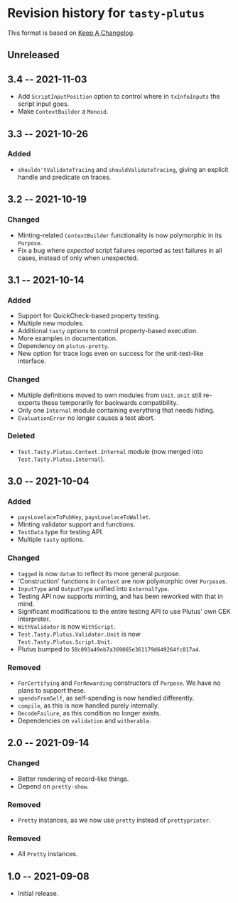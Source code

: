 # Revision history for `tasty-plutus`

This format is based on [Keep A Changelog](https://keepachangelog.com/en/1.0.0).

## Unreleased

## 3.4 -- 2021-11-03

* Add `ScriptInputPosition` option to control where in `txInfoInputs` the script
  input goes.
* Make `ContextBuilder` a `Monoid`.

## 3.3 -- 2021-10-26

### Added

* `shouldn'tValidateTracing` and `shouldValidateTracing`, giving an explicit
  handle and predicate on traces.

## 3.2 -- 2021-10-19

### Changed

* Minting-related `ContextBuilder` functionality is now polymorphic in its
  `Purpose`.
* Fix a bug where _expected_ script failures reported as test failures in all
  cases, instead of only when unexpected.

## 3.1 -- 2021-10-14

### Added

* Support for QuickCheck-based property testing.
* Multiple new modules.
* Additional `tasty` options to control property-based execution.
* More examples in documentation.
* Dependency on `plutus-pretty`.
* New option for trace logs even on success for the unit-test-like interface.

### Changed

* Multiple definitions moved to own modules from `Unit`. `Unit` still re-exports
  these temporarily for backwards compatibility.
* Only one `Internal` module containing everything that needs hiding.
* `EvaluationError` no longer causes a test abort.

### Deleted

* `Test.Tasty.Plutus.Context.Internal` module (now merged into
  `Test.Tasty.Plutus.Internal`).

## 3.0 -- 2021-10-04

### Added

* `paysLovelaceToPubKey`, `paysLovelaceToWallet`.
* Minting validator support and functions.
* `TestData` type for testing API.
* Multiple `tasty` options.

### Changed

* `tagged` is now `datum` to reflect its more general purpose.
* 'Construction' functions in `Context` are now polymorphic over
  `Purpose`s.
* `InputType` and `OutputType` unified into `ExternalType`.
* Testing API now supports minting, and has been reworked with that in mind.
* Significant modifications to the entire testing API to use Plutus' own CEK
  interpreter.
* `WithValidator` is now `WithScript`.
* `Test.Tasty.Plutus.Validator.Unit` is now `Test.Tasty.Plutus.Script.Unit`.
* Plutus bumped to `58c093a49eb7a369865e361179d649264fc817a4`.

### Removed

* `ForCertifying` and `ForRewarding` constructors of `Purpose`. We have no plans
  to support these.
* `spendsFromSelf`, as self-spending is now handled differently.
* `compile`, as this is now handled purely internally.
* `DecodeFailure`, as this condition no longer exists.
* Dependencies on `validation` and `witherable`.

## 2.0 -- 2021-09-14

### Changed

* Better rendering of record-like things.
* Depend on `pretty-show`.

### Removed

* `Pretty` instances, as we now use `pretty` instead of `prettyprinter`.

### Removed

* All `Pretty` instances.

## 1.0 -- 2021-09-08

* Initial release.
